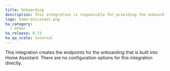 ```yaml
---
title: Onboarding
description: This integration is responsible for providing the onboarding endpoints.
logo: home-assistant.png
ha_category:
  - Other
ha_release: 0.73
ha_qa_scale: internal
---
```


This integration creates the endpoints for the onboarding that is built into Home Assistant. There are no configuration options for this integration directly.

